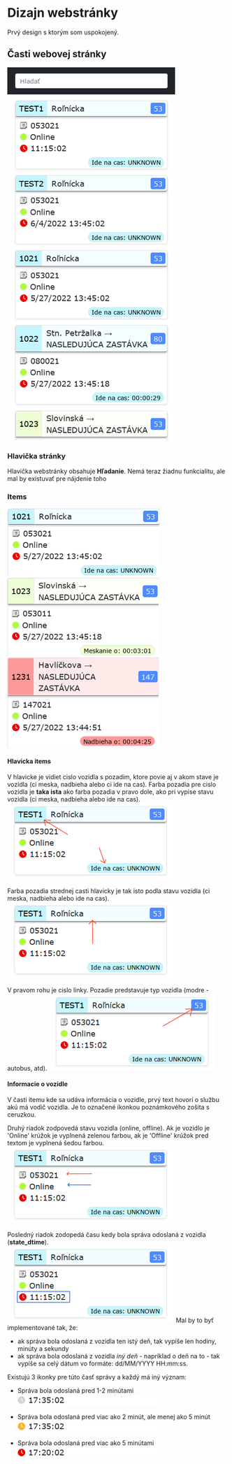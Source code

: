 # Dizajn webstránky  

Prvý design s ktorým som uspokojený.

## Časti webovej stránky

![Screenshot_webstránky](./docs/webpage-screenshot.png)

### Hlavička stránky

Hlavička webstránky obsahuje **Hľadanie**. Nemá teraz žiadnu funkcialitu, ale mal by existuvať pre nájdenie toho  

### Items

![Ide_na_cas](./docs/item-design-base.png)
![Meska](./docs/item-design-base-meska.png)
![Nadbieha](./docs/item-design-base-early.png)

#### Hlavicka items

V hlavicke je vidiet cislo vozidla s pozadim, ktore povie aj v akom stave je vozidla (ci meska, nadbieha alebo ci ide na cas). Farba pozadia pre cislo vozidla je **taka ista** ako farba pozadia v pravo dole, ako pri vypise stavu vozidla (ci meska, nadbieha alebo ide na cas).
![Hlavicka_cislo_vozidla](./docs/item-design-time-status.png)

Farba pozadia strednej casti hlavicky je tak isto podla stavu vozidla (ci meska, nadbieha alebo ide na cas).
![Hlavicka_blur](./docs/item-design-time-status-blur.png)

V pravom rohu je cislo linky. Pozadie predstavuje typ vozidla (modre - autobus, atd).
![Hlavicka_cislo_linky](./docs/item-design-line-number.png)

#### Informacie o vozidle

V časti itemu kde sa udáva informácia o vozidle, prvý text hovorí o službu akú má vodič vozidla. Je to označené ikonkou poznámkového zošita s ceruzkou.  

Druhý riadok zodpovedá stavu vozidla (online, offline). Ak je vozidlo je 'Online' krúžok je vyplnená zelenou farbou, ak je 'Offline' krúžok pred textom je vyplnená šedou farbou.
![Information_part](./docs/item-design-information.png)

Posledný riadok zodopedá času kedy bola správa odoslaná z vozidla (**state_dtime**).  
![Msg_Time](./docs/item-design-msg-time.png)
Mal by to byť implementované tak, že:

- ak správa bola odoslaná z vozidla ten istý deň, tak vypíše len hodiny, minúty a sekundy
- ak správa bola odoslaná z vozidla *iný deň* - napríklad o deň na to - tak vypíše sa celý dátum vo formáte: dd/MM/YYYY HH:mm:ss.

Existujú 3 ikonky pre túto časť správy a každý má iný význam:

- Správa bola odoslaná pred 1-2 minútami
![before2min](./docs/item-design-msg-time-okay.png)

- Správa bola odoslaná pred viac ako 2 minút, ale menej ako 5 minút
![before5min](./docs/item-design-msg-time-notsookay.png)

- Správa bola odoslaná pred viac ako 5 minútami
![after5min](./docs/item-design-msg-time-notokayatall.png)
